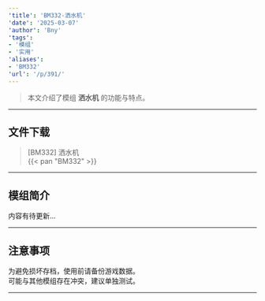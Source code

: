 ```yaml
---
'title': 'BM332-洒水机'
'date': '2025-03-07'
'author': 'Bny'
'tags':
- '模组'
- '实用'
'aliases':
- 'BM332'
'url': '/p/391/'
---
```


> 本文介绍了模组 **洒水机** 的功能与特点。

---

## 文件下载

> [BM332] 洒水机  
{{< pan "BM332" >}}  

---

## 模组简介

>  
内容有待更新...  

---

## 注意事项

>  
为避免损坏存档，使用前请备份游戏数据。  
可能与其他模组存在冲突，建议单独测试。  

---

